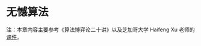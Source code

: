# 无憾算法

注：本章内容主要参考《算法博弈论二十讲》以及芝加哥大学 Haifeng Xu 老师的[课件](https://www.haifeng-xu.com/cmsc35401win24/index.htm)。